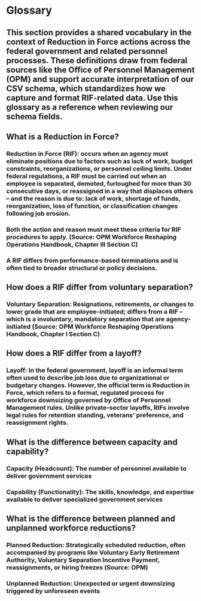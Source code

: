 # Glossary

## This section provides a shared vocabulary in the context of Reduction in Force actions across the federal government and related personnel processes. These definitions draw from federal sources like the Office of Personnel Management (OPM) and support accurate interpretation of our CSV schema, which standardizes how we capture and format RIF-related data. Use this glossary as a reference when reviewing our schema fields. 

## What is a Reduction in Force?

### Reduction in Force (RIF): occurs when an agency must eliminate positions due to factors such as lack of work, budget constraints, reorganizations, or personnel ceiling limits. Under federal regulations, a RIF must be carried out when an employee is separated, demoted, furloughed for more than 30 consecutive days, or reassigned in a way that displaces others – and the reason is due to: lack of work, shortage of funds, reorganization, loss of function, or classification changes following job erosion. 

### Both the action and reason must meet these criteria for RIF procedures to apply. (Source: OPM Workforce Reshaping Operations Handbook, Chapter III Section C)

### A RIF differs from performance-based terminations and is often tied to broader structural or policy decisions.

## How does a RIF differ from voluntary separation?

### Voluntary Separation: Resignations, retirements, or changes to lower grade that are employee-initiated; differs from a RIF – which is a involuntary, mandatory separation that are agency-initiated (Source: OPM Workforce Reshaping Operations Handbook, Chapter I Section C)

## How does a RIF differ from a layoff?

### Layoff: In the federal government, layoff is an informal term often used to describe job loss due to organizational or budgetary changes. However, the official term is Reduction in Force, which refers to a formal, regulated process for workforce downsizing governed by Office of Personnel Management rules. Unlike private-sector layoffs, RIFs involve legal rules for retention standing, veterans’ preference, and reassignment rights. 

## What is the difference between capacity and capability?

### Capacity (Headcount): The number of personnel available to deliver government services

### Capability (Functionality): The skills, knowledge, and expertise available to deliver specialized government services 

## What is the difference between planned and unplanned workforce reductions? 

### Planned Reduction: Strategically scheduled reduction, often accompanied by programs like Voluntary Early Retirement Authority, Voluntary Separation Incentive Payment, reassignments, or hiring freezes (Source: OPM) 

### Unplanned Reduction: Unexpected or urgent downsizing triggered by unforeseen events
